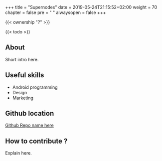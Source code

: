 +++
title = "Supernodes"
date = 2019-05-24T21:15:52+02:00
weight = 70
chapter = false
pre = "<i class='fa ela-page'></i> "
alwaysopen = false
+++

{{< ownership "?" >}}

{{< todo >}}

## About

Short intro here.

## Useful skills

* Android programming
* Design
* Marketing

## Github location

[Github Repo name here](https://www.github.com/yourrepourl)

## How to contribute ?

Explain here.
